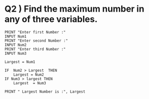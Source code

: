 # Q2 ) Find the maximum number in any of three variables.

````
PRINT "Enter first Number :"
INPUT Num1
PRINT "Enter second Number :"
INPUT Num2
PRINT "Enter third Number :"
INPUT Num3

Largest = Num1

IF  Num2 > Largest  THEN 
	Largest = Num2
IF Num3 > largest THEN 
	Largest  = Num3

PRINT " Largest Number is :", Largest

````
